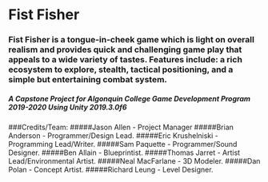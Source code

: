 # Fist Fisher
### Fist Fisher is a tongue-in-cheek game which is light on overall realism and provides quick and challenging game play that appeals to a wide variety of tastes. Features include: a rich ecosystem to explore, stealth, tactical positioning, and a simple but entertaining combat system.
##### A Capstone Project for Algonquin College Game Development Program 2019-2020 Using Unity 2019.3.0f6
###Credits/Team: 
#####Jason Allen - Project Manager
#####Brian Anderson - Programmer/Design Lead.
#####Eric Krushelniski - Programming Lead/Writer.
#####Sam Paquette - Programmer/Sound Designer. 
#####Ben Allain - Blueprintist. 
#####Thomas Jarret - Artist Lead/Environmental Artist. 
#####Neal MacFarlane - 3D Modeler. 
#####Dan Polan - Concept Artist. 
#####Richard Leung - Level Designer. 